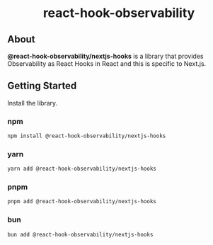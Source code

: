 <p align="center">
    <h1 align="center">react-hook-observability</h1>
</p>

## About

**@react-hook-observability/nextjs-hooks** is a library that provides Observability as React Hooks in React and this is specific to Next.js.

## Getting Started

Install the library.

### npm

```bash
npm install @react-hook-observability/nextjs-hooks
```

### yarn

```bash
yarn add @react-hook-observability/nextjs-hooks
```

### pnpm

```bash
pnpm add @react-hook-observability/nextjs-hooks
```

### bun

```bash
bun add @react-hook-observability/nextjs-hooks
```

